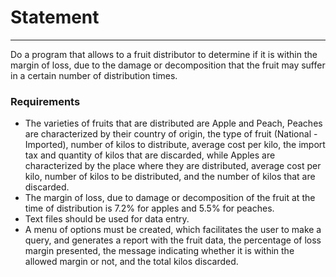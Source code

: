 # Statement

---

Do a program that allows to  a fruit distributor to determine if it is within the margin of loss, due to the damage or decomposition that the fruit may suffer in a certain number of distribution times. 

### Requirements

* The varieties of fruits that are distributed are Apple and Peach, Peaches are characterized by their country of origin, the type of fruit (National - Imported), number of kilos to distribute, average cost per kilo, the import tax and quantity of kilos that are discarded, while Apples are characterized by the place where they are distributed, average cost per kilo, number of kilos to be distributed, and the number of kilos that are discarded.
* The margin of loss, due to damage or decomposition of the fruit at the time of distribution is 7.2% for apples and 5.5% for peaches.
* Text files should be used for data entry.
* A menu of options must be created, which facilitates the user to make a query, and generates a report with the fruit data, the percentage of loss margin presented, the message indicating whether it is within the allowed margin or not, and the total kilos discarded.

